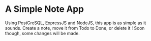 # A Simple Note App
 Using PostGreSQL, ExpressJS and NodeJS, this app is as simple as it sounds. Create a note, move it from Todo to Done, or delete it ! Soon though, some changes will be made.
